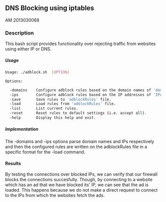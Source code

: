 ## DNS Blocking using iptables

AM 2013030068
### Description

This bash script provides functionality over rejecting traffic from websites using either IP or DNS.

##### Usage
```bash
Usage: ./adblock.sh  [OPTION]

Options:

  -domains	  Configure adblock rules based on the domain names of 'domainNames.txt' file.
  -ips		  Configure adblock rules based on the IP addresses of 'IPAddresses.txt' file.
  -save		  Save rules to 'adblockRules' file.
  -load		  Load rules from 'adblockRules' file.
  -list		  List current rules.
  -reset	  Reset rules to default settings (i.e. accept all).
  -help		  Display this help and exit.

```

##### Implementation

The -domains and -ips options parse domain names and IPs respectively and then 
the configured rules are written on the adblockRules file in a specific format for
the -load command.

#### Results

By testing the connections over blocked IPs, we can verify that our firewall
blocks the connections succesfully. Though, by connecting to a website which has 
an ad that we have blocked its' IP, we can see that the ad is loaded. This happens
because we do not make a direct request to connect to the IPs from which the websites
fetch the ads. 